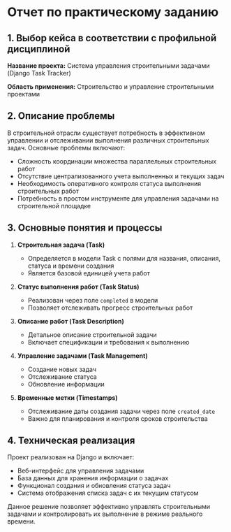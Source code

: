 # Отчет по практическому заданию

## 1. Выбор кейса в соответствии с профильной дисциплиной

**Название проекта:** Система управления строительными задачами (Django Task Tracker)

**Область применения:** Строительство и управление строительными проектами

## 2. Описание проблемы

В строительной отрасли существует потребность в эффективном управлении и отслеживании выполнения различных строительных задач. Основные проблемы включают:

- Сложность координации множества параллельных строительных работ
- Отсутствие централизованного учета выполненных и текущих задач
- Необходимость оперативного контроля статуса выполнения строительных работ
- Потребность в простом инструменте для управления задачами на строительной площадке

## 3. Основные понятия и процессы

1. **Строительная задача (Task)**
   - Определяется в модели Task с полями для названия, описания, статуса и времени создания
   - Является базовой единицей учета работ

2. **Статус выполнения работ (Task Status)**
   - Реализован через поле `completed` в модели
   - Позволяет отслеживать прогресс строительных работ

3. **Описание работ (Task Description)**
   - Детальное описание строительной задачи
   - Включает спецификации и требования к выполнению

4. **Управление задачами (Task Management)**
   - Создание новых задач
   - Отслеживание статуса
   - Обновление информации

5. **Временные метки (Timestamps)**
   - Отслеживание даты создания задачи через поле `created_date`
   - Важно для планирования и контроля сроков строительства

## 4. Техническая реализация

Проект реализован на Django и включает:
- Веб-интерфейс для управления задачами
- База данных для хранения информации о задачах
- Функционал создания и обновления статуса задач
- Система отображения списка задач с их текущим статусом

Данное решение позволяет эффективно управлять строительными задачами и контролировать их выполнение в режиме реального времени.